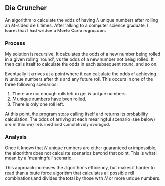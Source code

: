 ## Die Cruncher

An algorithm to calculate the odds of having *N* unique numbers after rolling an *M*-sided die *L* times. After talking to a computer science graduate, I learnt that I had written a Monte Carlo regression.

### Process

My solution is recursive. It calculates the odds of a new number being rolled in a given rolling 'round', vs the odds of a new number not being rolled. It then calls itself to calculate the odds in each subsequent round, and so on.

Eventually it arrives at a point where it can calculate the odds of achieving *N* unique numbers after this and any future roll. This occurs in one of the three following scenarios:

1. There are not enough rolls left to get *N* unique numbers.
2. *N* unique numbers have been rolled.
3. There is only one roll left.

At this point, the program stops calling itself and returns its probability calculation. The odds of arriving at each meaningful scenario (see below) are in this way returned and cumulatively averaged.

### Analysis

Once it knows that *N* unique numbers are either guaranteed or impossible, the algorithm does not calculate scenarios beyond that point. This is what I mean by a 'meaningful' scenario. 

This approach increases the algorithm's efficiency, but makes it harder to read than a brute force algorithm that calculates all possible roll combinations and divides the total by those with *N* or more unique numbers.